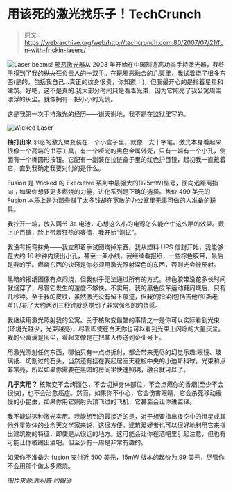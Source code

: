 # 用该死的激光找乐子！TechCrunch

> 原文：<https://web.archive.org/web/http://techcrunch.com:80/2007/07/21/fun-with-frickin-lasers/>

![Laser beams!](img/37bfd4aefca99151206e9da204de8756.png)
[邪恶激光器](https://web.archive.org/web/20160418160325/http://www.wickedlasers.com/)从 2003 年开始在中国制造高功率手持激光器，我终于得到了我的~~纵火狂~~负责人的一双手。在玩邪恶融合的几天里，我试着烧了很多东西(是的，包括我自己…真正的纹身很贵，你知道！)，但我最开心的是指着星星和建筑。好吧，这不是真的:我大部分时间只是看着光束，因为它照亮了我公寓周围漂浮的灰尘。就像拥有一把小小的光剑。

这是我第一次手持激光的经历——谢天谢地，我不是在监狱里写的。

![Wicked Laser](img/3050f3cb7820fea9d4865c1fab0d3188.png)

**抽打出来**
邪恶的激光聚变装在一个小盒子里，就像一支十字笔。激光本身看起来很像一个高端的书写工具，有一个哑光的黑色金属外壳，只有一端有一个小孔，侧面有一个椭圆形按钮。它配有一副装在拉链盒子里的红色护目镜，起初我一直戴着它，直到我确定我要对付的是什么。

Fusion 是 Wicked 的 Executive 系列中最强大的(125mW)型号，面向远距离指向；如果你想要更多燃烧的力量，进化系列是正确的选择。售价 499 美元的 Fusion 本质上是为那些赚了太多钱却在宽敞的办公室里无事可做的人准备的玩具。

我拧开一端，放入两节 3a 电池，心想这么小的电源怎么能产生这么酷的效果。戴上护目镜，脸上带着狂热的表情，我开始“测试”。

我没有拐弯抹角——我立即着手试图烧掉东西。我从塑料 UPS 信封开始，我能够在大约 10 秒钟内烧出小孔，甚至一条小线。我继续看报纸，一些棕色胶带，最后是我的手。燃烧东西的诀窍是你必须用激光照射深色的东西，否则光会被反射。

黑暗的报纸图像有点闷烧，但我似乎无法通过所有的方式。棕色胶带没花多长时间就烧穿了，尽管它发生的速度不够快，不实用。我的黑色皮革运动鞋闷烧后，只有几秒钟。至于我的皮肤，虽然激光没有留下痕迹，但我的指尖(包括吉他/贝斯老茧)只花了大约两到三秒钟就感觉到了非常强烈的灼烧感。

我继续用激光照射我的公寓。关于核聚变最酷的事情之一是你可以实际看到光束(环境光越少，光束越亮)，尽管即使在白天你也可以看到光束上闪烁的大量灰尘。我的公寓满是灰尘，看起来像是在把某人传送到企业号上。

用激光照射任何东西，哪怕只有一点点折射，都会带来无尽的幻觉乐趣:眼镜、玻璃纸、切割过的石头，当然还有挂在我起居室天花板中央的小迪斯科球。光束和点非常亮，所以如果你需要在黑暗的房间里快速照明，融合就可以了。

**几乎实用？**
核聚变不会烤面包，不会切掉身体部位，不会点燃你的香烟(至少不会很快)，也不会治愈癌症。然而，如果你不小心，它会伤害眼睛，它会杀死移动缓慢的小昆虫，如果你用它照射头顶飞过的飞机，它甚至会让你进监狱。

我不能说这种激光实用。我能想到的最接近的是，对于想要指出夜空中的恒星或其他外星物体的业余天文学家来说，这很方便。建筑爱好者也可以很好地利用它来指出建筑物的特征，即使是从很远的地方。这可能会让你在酒吧里引起注意，但也有可能让你被踢出酒吧。但至少有一周是非常有趣的。

如果你不准备为 fusion 支付近 500 美元，15mW 版本的起价为 99 美元，尽管你不会用那个做太多燃烧。

*图片来源:菲利普·约翰逊*